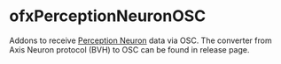 # ofxPerceptionNeuronOSC

Addons to receive [Perception Neuron](https://neuronmocap.com/) data via OSC. The converter from Axis Neuron protocol (BVH) to OSC can be found in release page.
